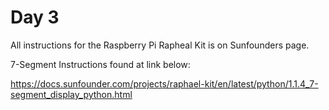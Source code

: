 # Day 3

All instructions for the Raspberry Pi Rapheal Kit is on Sunfounders page.

7-Segment Instructions found at link below:

  <https://docs.sunfounder.com/projects/raphael-kit/en/latest/python/1.1.4_7-segment_display_python.html>
